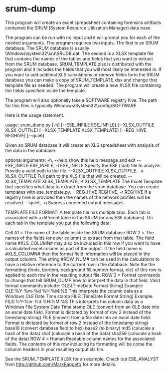 # srum-dump

This program will create an excel spreadsheet containing forensics artifacts contained the SRUM (System Resource Utilization Manager) data base.

The program can be run with no input and it will prompt you for each of the needed arguments.   The program requires two inputs.  The first is an SRUM database.   The SRUM database is usually \Windows\system32\sru\SRUDB.dat.    The second is a XLSX template file that contains the names of the tables and fields that you want to extract from the SRUM database.   SRUM_TEMPLATE.xlsx is distributed with the program and it includes the fields that you will most likely be interested in.  If you want to add additinal XLS calculations or remove fields form the SRUM database you can make a copy of SRUM_TEMPLATE.xlsx and change that template file as needed.   The program will create a new XLSX file containing the fields specified inside the template.

The program will also optionally take a SOFTWARE registry hive.   The path for this files is typically \Windows\System32\config\SOFTWARE


Here is the usage statement.
 
usage: srum_dump.py [-h] [--ESE_INFILE ESE_INFILE]
                    [--XLSX_OUTFILE XLSX_OUTFILE]
                    [--XLSX_TEMPLATE XLSX_TEMPLATE] [--REG_HIVE REGHIVE]
                    [--quiet]

Given an SRUM database it will create an XLS spreadsheet with analysis of the
data in the database.

optional arguments:
  -h, --help            show this help message and exit
  --ESE_INFILE ESE_INFILE, -i ESE_INFILE
                        Specify the ESE (.dat) file to analyze. Provide a
                        valid path to the file.
  --XLSX_OUTFILE XLSX_OUTFILE, -o XLSX_OUTFILE
                        Full path to the XLS file that will be created.
  --XLSX_TEMPLATE XLSX_TEMPLATE, -t XLSX_TEMPLATE
                        The Excel Template that specifies what data to extract
                        from the srum database. You can create templates with
                        ese_template.py.
  --REG_HIVE REGHIVE, -r REGHIVE
                        If a registry hive is provided then the names of the
                        network profiles will be resolved.
  --quiet, -q           Supress unneeded output messages.



TEMPLATE FILE FORMAT:
A template file has multiple tabs.  Each tab is associated with a different table in the SRUM (or any ESE databaes).  On each tab in the template you put the following data:

Cell A1 = The name of the table inside the SRUM database
ROW  2  = The names of the fields (one per column) to extract from that table.  The field name #XLS_COLUMN# may also be included in this row if you want to have a calculated excel column as part of the output.  If the field name is #XLS_COLUMN# then the format field information will be placed in the output columm.  The string #ROW_NUM# can be used in the calculations to have a relative reference to the current row in the database.  Note the the formatting (fonts, borders, background fill,number format, etc) of this row is applied to each row in the resulting output file.
ROW 3  = Format commands to change that tell SRUM_DUMP how to interpret the data in that field.   Valid format commands include:
    OLE:[TimeDate Format String] Example: OLE:%Y-%m-%d %H:%M:%S This interprets the column data as a Windows OLE Date Time stamp
    FILE:[TimeDate Format String] Example: FILE:%Y-%m-%d %H:%M:%S This interprets the column data as a Windows File System Date Time stamp
    OLE (convert from an OLE date into an excel date field.  Format is dictated by format of row 2 instead of the timestamp string)
    FILE (convert from a file date into an excel date field. Format is dictated by format of row 2 instead of the timestamp string)
    base16 (convert database field to hex)
    base2 (to binary)
    md5 (calucale a hash of the data)
    sha1 (calucale a hash of the data)
    sha256 (calucale a hash of the data)
ROW 4  = Human Readable column names for the associated fields.  The contents of this row including its formatting will be come the columm headers in your resulting output xls file.

See the SRUM_TEMPLATE.XLSX for an example.  Check out ESE_ANALYST from http://github.com/MarkBaggett/ for more details.









